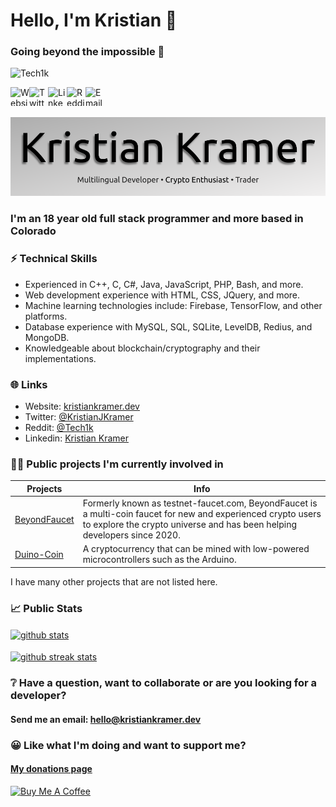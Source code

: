 <h1 align="left">Hello, I'm Kristian 👋</h1>
<h3 align="left">Going beyond the impossible 🚀</h3>

<p align="left"> <img src="https://komarev.com/ghpvc/?username=Tech1k&label=Profile%20views&color=0e75b6&style=flat" alt="Tech1k" /> </p>

<a href="https://kristiankramer.dev">
  <img align="left" alt="Website" width="30px" height="30px" src="https://kristiankramer.dev/assets/img/website.png" />
</a>
<a href="https://twitter.com/kristianjkramer">
  <img align="left" alt="Twitter" width="30px" height="30px" src="https://kristiankramer.dev/assets/img/twitter.png" />
</a>
<a href="https://www.linkedin.com/in/kristian-kramer/">
  <img align="left" alt="Linkedin" width="30px" height="30px" src="https://kristiankramer.dev/assets/img/linkedin.png" />
</a>
<a href="https://reddit.com/u/tech1k">
  <img align="left" alt="Reddit" width="30px" height="30px" src="https://kristiankramer.dev/assets/img/reddit.png" />
</a>
<a href="mailto:hello@kristiankramer.dev">
  <img align="left" alt="Email" width="30px" height="30px" src="https://kristiankramer.dev/assets/img/mail.png" />
</a>
<br />
<br />

![Kristian Kramer](kristian-og-banner-github.png?v=2)

### I'm an 18 year old full stack programmer and more based in Colorado

### ⚡️ Technical Skills
- Experienced in C++, C, C#, Java, JavaScript, PHP, Bash, and more. 
- Web development experience with HTML, CSS, JQuery, and more.
- Machine learning technologies include: Firebase, TensorFlow, and other platforms.
- Database experience with MySQL, SQL, SQLite, LevelDB, Redius, and MongoDB.
- Knowledgeable about blockchain/cryptography and their implementations.

### 🌐 Links

- Website: <a href="https://kristiankramer.dev" target="_blank">kristiankramer.dev</a>
- Twitter: <a href="https://twitter.com/kristianjkramer" target="_blank">@KristianJKramer</a>
- Reddit: <a href="https://reddit.com/u/tech1k" target="_blank">@Tech1k</a>
- Linkedin: <a href="https://linkedin.com/in/kristian-kramer" target="_blank">Kristian Kramer</a>

### 👨‍💻 Public projects I'm currently involved in
| Projects | Info
|--------------------------------------------------|------------------------------------------------------------------------------------------------|
| [BeyondFaucet](https://beyondfaucet.com) | Formerly known as testnet-faucet.com, BeyondFaucet is a multi-coin faucet for new and experienced crypto users to explore the crypto universe and has been helping developers since 2020.
| [Duino-Coin](https://duinocoin.com) | A cryptocurrency that can be mined with low-powered microcontrollers such as the Arduino.

I have many other projects that are not listed here.

### 📈 Public Stats

<a href="#">
  <img align="center" src="https://github-readme-stats.vercel.app/api?username=tech1k&show_icons=true?count_private=true&theme=algolia" alt="github stats" />
</a>
<br/><br/>
<a href="#">
  <img align="center" src="https://github-readme-streak-stats.herokuapp.com/?user=Tech1k&theme=dark" alt="github streak stats" />
</a>

### ❔ Have a question, want to collaborate or are you looking for a developer?
#### Send me an email: <a href="mailto:hello@kristiankramer.dev">hello@kristiankramer.dev</a>

### 😀 Like what I'm doing and want to support me?
#### <a href="https://kristiankramer.dev/donate">My donations page</a>

<a href="https://www.buymeacoffee.com/kristiankramer" target="_blank"><img src="https://cdn.buymeacoffee.com/buttons/default-orange.png" alt="Buy Me A Coffee" height="41" width="175"></a>
